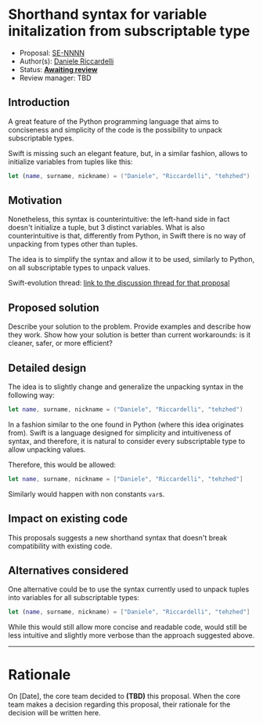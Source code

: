 # Shorthand syntax for variable initalization from subscriptable type

* Proposal: [SE-NNNN](https://github.com/apple/swift-evolution/blob/master/proposals/NNNN-name.md)
* Author(s): [Daniele Riccardelli](https://github.com/tehzhed)
* Status: **[Awaiting review](#rationale)**
* Review manager: TBD

## Introduction

A great feature of the Python programming language that aims to conciseness and simplicity of the code is the possibility to unpack subscriptable types.

Swift is missing such an elegant feature, but, in a similar fashion, allows to initialize variables from tuples like this:
```swift
let (name, surname, nickname) = ("Daniele", "Riccardelli", "tehzhed")
```

## Motivation

Nonetheless, this syntax is counterintuitive: the left-hand side in fact doesn't initialize a tuple, but 3 distinct variables. 
What is also counterintuitive is that, differently from Python, in Swift there is no way of unpacking from types other than tuples.

The idea is to simplify the syntax and allow it to be used, similarly to Python, on all subscriptable types to unpack values.

Swift-evolution thread: [link to the discussion thread for that proposal](https://lists.swift.org/pipermail/swift-evolution)

## Proposed solution

Describe your solution to the problem. Provide examples and describe
how they work. Show how your solution is better than current
workarounds: is it cleaner, safer, or more efficient?

## Detailed design

The idea is to slightly change and generalize the unpacking syntax in the following way:
```swift
let name, surname, nickname = ("Daniele", "Riccardelli", "tehzhed")
```
In a fashion similar to the one found in Python (where this idea originates from).
Swift is a language designed for simplicity and intuitiveness of syntax, and therefore, it is natural to consider every subscriptable type to allow unpacking values.

Therefore, this would be allowed:
```swift
let name, surname, nickname = ["Daniele", "Riccardelli", "tehzhed"]
```
Similarly would happen with non constants ```var```s.

## Impact on existing code

This proposals suggests a new shorthand syntax that doesn't break compatibility with existing code.

## Alternatives considered

One alternative could be to use the syntax currently used to unpack tuples into variables for all subscriptable types:

```swift
let (name, surname, nickname) = ["Daniele", "Riccardelli", "tehzhed"]
```

While this would still allow more concise and readable code, would still be less intuitive and slightly more verbose than the approach suggested above.

-------------------------------------------------------------------------------

# Rationale

On [Date], the core team decided to **(TBD)** this proposal.
When the core team makes a decision regarding this proposal,
their rationale for the decision will be written here.
